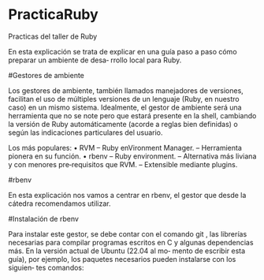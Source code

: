 # PracticaRuby
Practicas del taller de Ruby

En esta explicación se trata de explicar en una guía paso a paso cómo preparar un ambiente de desa‐
rrollo local para Ruby.

#Gestores de ambiente

Los gestores de ambiente, también llamados manejadores de versiones, facilitan el uso de múltiples
versiones de un lenguaje (Ruby, en nuestro caso) en un mismo sistema.
Idealmente, el gestor de ambiente será una herramienta que no se note pero que estará presente en
la shell, cambiando la versión de Ruby automáticamente (acorde a reglas bien definidas) o según las
indicaciones particulares del usuario.

Los más populares:
    • RVM
        – Ruby enVironment Manager.
        – Herramienta pionera en su función.
    • rbenv
        – Ruby environment.
        – Alternativa más liviana y con menores pre‐requisitos que RVM.
        – Extensible mediante plugins.

#rbenv

En esta explicación nos vamos a centrar en rbenv, el gestor que desde la cátedra recomendamos
utilizar.

#Instalación de rbenv

Para instalar este gestor, se debe contar con el comando git , las librerías necesarias para compilar
programas escritos en C y algunas dependencias más. En la versión actual de Ubuntu (22.04 al mo‐
mento de escribir esta guía), por ejemplo, los paquetes necesarios pueden instalarse con los siguien‐
tes comandos:

